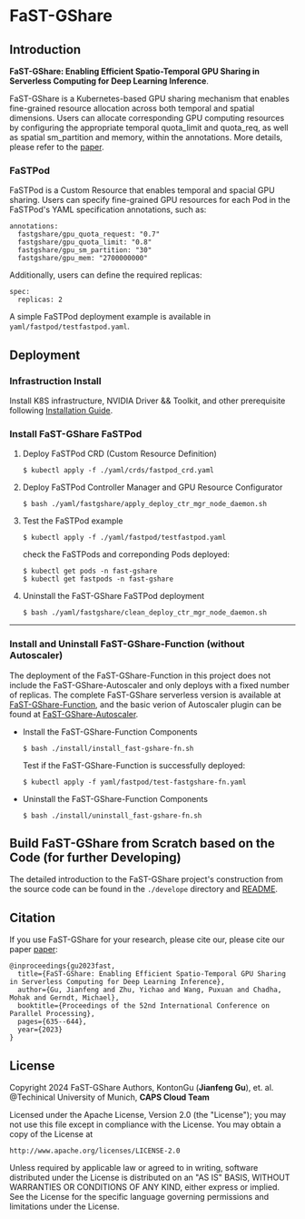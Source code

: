 # FaST-GShare

## Introduction
**FaST-GShare: Enabling Efficient Spatio-Temporal GPU Sharing in Serverless Computing for Deep Learning Inference**. 

FaST-GShare is a Kubernetes-based GPU sharing mechanism that enables fine-grained resource allocation across both temporal and spatial dimensions. Users can allocate corresponding GPU computing resources by configuring the appropriate temporal quota_limit and quota_req, as well as spatial sm_partition and memory, within the annotations. More details, please refer to the [paper](https://dl.acm.org/doi/abs/10.1145/3605573.3605638).

### FaSTPod 
FaSTPod is a Custom Resource that enables temporal and spacial GPU sharing. Users can specify fine-grained GPU resources for each Pod in the FaSTPod's YAML specification annotations, such as:
```
annotations: 
  fastgshare/gpu_quota_request: "0.7"
  fastgshare/gpu_quota_limit: "0.8"
  fastgshare/gpu_sm_partition: "30"
  fastgshare/gpu_mem: "2700000000"
```
Additionally, users can define the required replicas:
```
spec:
  replicas: 2
```
A simple FaSTPod deployment example is available in `yaml/fastpod/testfastpod.yaml`.



## Deployment

### Infrastruction Install
Install K8S infrastructure, NVIDIA Driver && Toolkit, and other prerequisite following [Installation Guide](https://github.com/KontonGu/FaST-GShare/blob/main/install/README.md).

### Install FaST-GShare FaSTPod 
1. Deploy FaSTPod CRD (Custom Resource Definition)
    ```
    $ kubectl apply -f ./yaml/crds/fastpod_crd.yaml
    ```
2. Deploy FaSTPod Controller Manager and GPU Resource Configurator
    ```
    $ bash ./yaml/fastgshare/apply_deploy_ctr_mgr_node_daemon.sh
    ```
3. Test the FaSTPod example    
    ```
    $ kubectl apply -f ./yaml/fastpod/testfastpod.yaml
    ```
    check the FaSTPods and correponding Pods deployed:
    ```
    $ kubectl get pods -n fast-gshare
    $ kubectl get fastpods -n fast-gshare
    ```
4. Uninstall the FaST-GShare FaSTPod deployment
    ```
    $ bash ./yaml/fastgshare/clean_deploy_ctr_mgr_node_daemon.sh
    ```
---
### Install and Uninstall FaST-GShare-Function (without Autoscaler)
The deployment of the FaST-GShare-Function in this project does not include the FaST-GShare-Autoscaler and only deploys with a fixed number of replicas. The complete FaST-GShare serverless version is available at [FaST-GShare-Function](https://github.com/KontonGu/FaST-GShare-Function), and the basic verion of Autoscaler plugin can be found at [FaST-GShare-Autoscaler](https://github.com/KontonGu/FaST-GShare-Autoscaler.git).
- Install the FaST-GShare-Function Components
    ```
    $ bash ./install/install_fast-gshare-fn.sh
    ```
    Test if the FaST-GShare-Function is successfully deployed:
    ```
    $ kubectl apply -f yaml/fastpod/test-fastgshare-fn.yaml
    ```
- Uninstall the FaST-GShare-Function Components
    ```
    $ bash ./install/uninstall_fast-gshare-fn.sh
    ```

## Build FaST-GShare from Scratch based on the Code (for further Developing)
The detailed introduction to the FaST-GShare project's construction from the source code can be found in the `./develope` directory and [README](https://github.com/KontonGu/FaST-GShare/blob/main/develop/README.md).


## Citation
If you use FaST-GShare for your research, please cite our, please cite our paper [paper](https://dl.acm.org/doi/abs/10.1145/3605573.3605638):
```
@inproceedings{gu2023fast,
  title={FaST-GShare: Enabling Efficient Spatio-Temporal GPU Sharing in Serverless Computing for Deep Learning Inference},
  author={Gu, Jianfeng and Zhu, Yichao and Wang, Puxuan and Chadha, Mohak and Gerndt, Michael},
  booktitle={Proceedings of the 52nd International Conference on Parallel Processing},
  pages={635--644},
  year={2023}
}
```


## License
Copyright 2024 FaST-GShare Authors, KontonGu (**Jianfeng Gu**), et. al.
@Techinical University of Munich, **CAPS Cloud Team**

Licensed under the Apache License, Version 2.0 (the "License");
you may not use this file except in compliance with the License.
You may obtain a copy of the License at

    http://www.apache.org/licenses/LICENSE-2.0

Unless required by applicable law or agreed to in writing, software
distributed under the License is distributed on an "AS IS" BASIS,
WITHOUT WARRANTIES OR CONDITIONS OF ANY KIND, either express or implied.
See the License for the specific language governing permissions and
limitations under the License.
